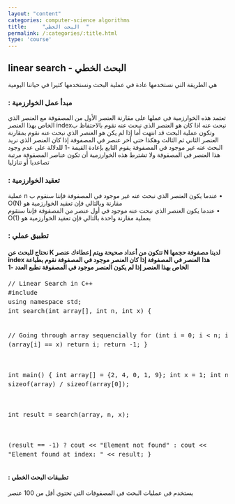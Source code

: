 ```yaml
---
layout: "content"
categories: computer-science algorithms
title:     "البحث الخطي  "
permalink: /:categories/:title.html
type: 'course'
---
```

<div class="col-12">
<h2>  linear search - البحث الخطي  </h2>
<p class="content-p">
هي الطريقة التي نستخدمها عادة  في عملية البحث ونستخدمها كثيرا في حياتنا اليومية  
</p>
<h3> : مبدأ عمل الخوارزمية </h3>
<p class="content-p"><bdi>
تعتمد هذه الخوارزمية في عملها على مقارنة العنصر الأول من المصفوفة مع العنصر الذي نبحث عنه اذا كان هو العنصر الذي نبحث عنه نقوم بالاحتفاظ بindex    الخاص بهذا العنصر وتكون عملية البحث قد انتهت
أما إذا لم يكن هو العنصر الذي نبحث عنه نقوم بمقارنة العنصر الثاني ثم الثالث  وهكذا حتى أخر عنصر في المصفوفة 
إذا كان العنصر الذي نريد البحث عنه غير موجود في المصفوفة يقوم التابع بإعادة القيمة -1 للدلالة على عدم وجود هذا العنصر في المصفوفة 
ولا تشترط هذه الخوارزمية أن تكون عناصر المصفوفة مرتبة تصاعديا أو تنازليا
</bdi>
</p>
<h3> : تعقيد الخوارزمية </h3>
<p class="content-p"><bdi>
 • عندما يكون العنصر الذي نبحث عنه غير موجود في المصفوفة فإننا سنقوم ب n عملية مقارنة وبالتالي فإن  تعقيد الخوارزمية هو O(N)
</bdi>
<br>
<bdi>•	عندما يكون العنصر الذي نبحث عنه موجود في أول عنصر من المصفوفة فإننا سنقوم بعملية مقارنة واحدة بالتالي فإن تعقيد الخوارزمية هو O(1)
</bdi>
</p>
<h3> : تطبيق عملي </h3>
<h4><bdi>لدينا مصفوفة حجمها N  تتكون من أعداد صحيحة ويتم إعطاءك عنصر K نحتاج للبحث عن هذا العنصر في المصفوفة إذا كان العنصر موجود في المصفوفة نقوم بطباعة index الخاص بهذا العنصر إذا لم يكون العنصر موجود في المصفوفة نطبع العدد -1
</bdi>
</h4>
<div class="code-box">
<p class="content-p">
<pre style="line-height: 1.5em;">
// Linear Search in C++
#include <bits/stdc++.h>
using namespace std;
int search(int array[], int n, int x) {

  // Going through array sequencially
  for (int i = 0; i < n; i++)
    if (array[i] == x)
      return i;
  return -1;
}

int main() {
  int array[] = {2, 4, 0, 1, 9};
  int x = 1;
  int n = sizeof(array) / sizeof(array[0]);

  int result = search(array, n, x);

  (result == -1) ? cout << "Element not found" : cout << "Element found at index: " << result;
}
</pre>
</p>
</div>
<h4> : تطبيقات البحث الخطي</h4>
<p class="content-p">
يستخدم في عمليات البحث في المصفوفات التي تحتوي أقل من 100 عنصر 
</p>
</div>